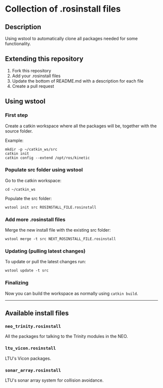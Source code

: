 # Collection of .rosinstall files

## Description

Using wstool to automatically clone all packages needed for some functionality.

## Extending this repository

1. Fork this repository
2. Add your .rosinstall files
3. Update the bottom of README.md with a description for each file
4. Create a pull request

## Using wstool

### First step

Create a catkin workspace where all the packages will be, together with the source folder.

Example:

```
mkdir -p ~/catkin_ws/src
catkin init
catkin config --extend /opt/ros/kinetic
```

### Populate src folder using wstool

Go to the catkin workspace:

`cd ~/catkin_ws`

Populate the src folder:

`wstool init src ROSINSTALL_FILE.rosinstall`

### Add more .rosinstall files

Merge the new install file with the existing src folder:

`wstool merge -t src NEXT_ROSINSTALL_FILE.rosinstall`

### Updating (pulling latest changes)

To update or pull the latest changes run:

`wstool update -t src`

### Finalizing

Now you can build the workspace as normally using `catkin build`.

---

## Available install files


### `neo_trinity.rosinstall`

All the packages for talking to the Trinity modules in the NEO.

### `ltu_vicon.rosinstall`

LTU's Vicon packages.

### `sonar_array.rosinstall`

LTU's sonar array system for collision avoidance.

